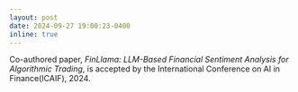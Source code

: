 ```yaml
---
layout: post
date: 2024-09-27 19:00:23-0400
inline: true
---
```


Co-authored paper, *FinLlama: LLM-Based Financial Sentiment Analysis for Algorithmic Trading*, is accepted by the International Conference on AI in Finance(ICAIF), 2024.

